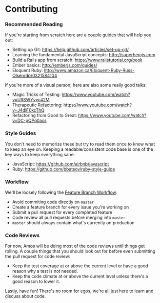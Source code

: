 Contributing
============

### Recommended Reading

If you're starting from scratch here are a couple guides that will help you out:

 - Setting up Git: https://help.github.com/articles/set-up-git/
 - Learning the fundamental JavaScript concepts: http://superherojs.com
 - Build a Rails app from scratch: https://www.railstutorial.org/book
 - Ember basics: http://emberjs.com/guides/
 - Eloquent Ruby: http://www.amazon.ca/Eloquent-Ruby-Russ-Olsen/dp/0321584104

If you're more of a visual person, here are also some really good talks:

 - Magic Tricks of Testing: https://www.youtube.com/watch?v=URSWYvyc42M
 - Therapeutic Refactoring: https://www.youtube.com/watch?v=J4dlF0kcThQ
 - Refactoring from Good to Great: https://www.youtube.com/watch?v=DC-pQPq0acs

### Style Guides

You don't need to memorize these but try to read them once to know what to keep
an eye on. Keeping a readable/consistent code base is one of the key ways to
keep everything sane.

 - JavaScript: https://github.com/airbnb/javascript
 - Ruby: https://github.com/bbatsov/ruby-style-guide

### Workflow

We'll be loosely following the [Feature Branch Workflow][wf]:

 - Avoid commiting code directly on `master`
 - Create a feature branch for every issue you're working on
 - Submit a pull request for every completed feature
 - Code review all pull requests before merging into `master`
 - `master` should always contain what's currently on production

[wf]: https://www.atlassian.com/git/tutorials/comparing-workflows/feature-branch-workflow

### Code Reviews

For now, Amos will be doing most of the code reviews until things get rolling.
A couple things that you should look out for before even submitting the pull
request for code review:

 - Keep the test coverage at or above the current level or have a good reason
   why a test is not needed.
 - Keep the code climate at or above the current level unless there's a good
   reason to lower it.

Lastly, have fun! There's no room for egos, we're all just here to learn and
discuss about code.
